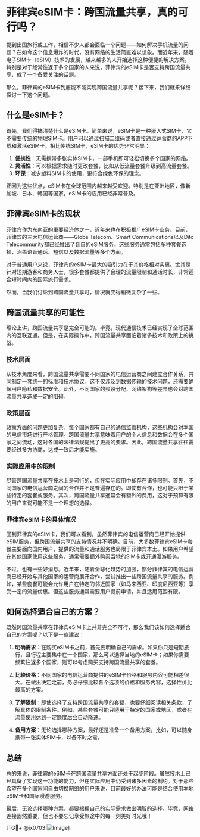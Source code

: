 # 菲律宾eSIM卡：跨国流量共享，真的可行吗？

提到出国旅行或工作，相信不少人都会面临一个问题——如何解决手机流量的问题？在如今这个信息爆炸的时代，没有网络的生活简直难以想象。而近年来，随着电子SIM卡（eSIM）技术的发展，越来越多的人开始选择这种便捷的解决方案。特别是对于经常往返于多个国家的人来说，菲律宾的eSIM卡是否支持跨国流量共享，成了一个备受关注的话题。

那么，菲律宾的eSIM卡到底能不能实现跨国流量共享呢？接下来，我们就来详细探讨一下这个问题。

## 什么是eSIM卡？

首先，我们得搞清楚什么是eSIM卡。简单来说，eSIM卡是一种嵌入式SIM卡，它不需要传统的物理SIM卡。用户可以通过扫描二维码或者直接通过运营商的APP下载和激活eSIM卡。相比传统SIM卡，eSIM卡的优势非常明显：

1. **便携性**：无需携带多张实体SIM卡，一部手机即可轻松切换多个国家的网络。
2. **灵活性**：可以根据需求随时更改套餐，比如从低流量套餐升级到高流量套餐。
3. **环保**：减少塑料SIM卡的使用，更符合绿色环保的理念。

正因为这些优点，eSIM卡在全球范围内越来越受欢迎。特别是在亚洲地区，像新加坡、日本、韩国等国家，eSIM卡的应用已经非常普及。

## 菲律宾eSIM卡的现状

菲律宾作为东南亚的重要经济体之一，近年来也在积极推广eSIM卡业务。目前，菲律宾的三大电信运营商——Globe Telecom、Smart Communications以及Dito Telecommunity都已经推出了各自的eSIM服务。这些服务通常包括多种套餐选择，涵盖语音通话、短信以及数据流量等多个方面。

对于普通用户来说，菲律宾的eSIM卡最大的吸引力在于其价格相对实惠。尤其是针对短期游客和商务人士，很多套餐都提供了合理的流量限制和通话时长，非常适合短时间内的国际旅行需求。

然而，当我们讨论到跨国流量共享时，情况就变得稍微复杂了一些。

## 跨国流量共享的可能性

理论上讲，跨国流量共享是完全可能的。毕竟，现代通信技术已经实现了全球范围内的互联互通。但是，在实际操作中，跨国流量共享面临着诸多技术和政策上的挑战。

### 技术层面

从技术角度来看，跨国流量共享需要不同国家的电信运营商之间建立合作关系，共同制定一套统一的标准和技术协议。这不仅涉及到数据传输的技术问题，还需要确保用户隐私和数据安全。此外，不同国家的频段分配、网络架构等差异也会对跨国流量共享造成一定的阻碍。

### 政策层面

政策方面的问题更加复杂。每个国家都有自己的通信监管机构，这些机构会对本国的电信市场进行严格管理。跨国流量共享意味着用户的个人信息和数据会在多个国家之间流动，这对各国的法律法规提出了更高的要求。因此，跨国流量共享往往需要经过多方协商，达成一致后才能实施。

### 实际应用中的限制

尽管跨国流量共享在技术上是可行的，但在实际应用中却存在诸多限制。首先，不同国家的电信运营商之间的合作并不是普遍存在的。即使有合作，也可能只限于某些特定的套餐或服务。其次，跨国流量共享通常会有额外的费用，这对于预算有限的用户来说可能不是一个理想的选择。

### 菲律宾eSIM卡的具体情况

回到菲律宾的eSIM卡，我们可以看到，虽然菲律宾的电信运营商已经开始提供eSIM服务，但跨国流量共享的支持情况并不明确。目前，大多数菲律宾eSIM卡套餐主要面向国内用户，提供的流量和通话服务也局限于菲律宾本土。如果用户希望在其他国家使用这些服务，通常需要额外购买当地的SIM卡或开通漫游服务。

不过，也有一些好消息。近年来，随着全球化趋势的加强，部分菲律宾的电信运营商已经开始与其他国家的运营商展开合作，尝试推出一些跨国流量共享的服务。例如，某些套餐可能会允许用户在特定的邻近国家（如马来西亚、印度尼西亚等）享受一定的流量优惠。但这些服务通常需要用户提前申请，并且适用范围有限。

## 如何选择适合自己的方案？

既然跨国流量共享在菲律宾eSIM卡上并非完全不可行，那么我们该如何选择适合自己的方案呢？以下是一些建议：

1. **明确需求**：在购买eSIM卡之前，首先要明确自己的需求。如果你只是短期旅行，且行程主要集中在一个国家，那么可以选择当地的eSIM卡；如果你需要频繁往返多个国家，则可以考虑购买支持跨国流量共享的套餐。

2. **比较价格**：不同国家的电信运营商提供的eSIM卡价格和服务内容可能相差很大。在做出决定之前，务必仔细比较各个选项的价格和服务内容，选择性价比最高的方案。

3. **了解限制**：即使选择了支持跨国流量共享的套餐，也要仔细阅读相关条款，了解具体的限制条件。例如，某些套餐可能只适用于特定的国家或地区，或者在流量使用达到一定额度后会自动降速。

4. **备用方案**：无论选择哪种方案，最好还是准备一个备用方案。比如，可以随身携带一张实体SIM卡，以备不时之需。

## 总结

总的来说，菲律宾的eSIM卡在跨国流量共享方面还处于起步阶段。虽然技术上已经具备了实现这一功能的能力，但在实际应用中仍受到诸多因素的制约。对于那些希望在多个国家间自由切换网络的用户来说，目前最好的办法可能是结合使用本地eSIM卡和国际漫游服务。

最后，无论选择哪种方案，都要根据自己的实际需求做出明智的选择。毕竟，网络连接固然重要，但也不要忘记享受旅途中的每一刻美好时光哦！

[TG💪+ @jx0703 ![Image](https://github.com/user-attachments/assets/dbca1d08-cadb-493c-b0ec-ad6f7a83f270)]